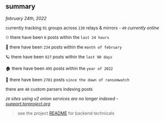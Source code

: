 
## summary
_february 24th, 2022_

currently tracking `91` groups across `130` relays & mirrors - _`49` currently online_

⏲ there have been `6` posts within the `last 24 hours`

🦈 there have been `234` posts within the `month of february`

🪐 there have been `927` posts within the `last 90 days`

🏚 there have been `495` posts within the `year of 2022`

🦕 there have been `2781` posts `since the dawn of ransomwatch`

there are `48` custom parsers indexing posts

_`20` sites using v2 onion services are no longer indexed - [support.torproject.org](https://support.torproject.org/onionservices/v2-deprecation/)_

> see the project [README](https://github.com/thetanz/ransomwatch#ransomwatch--) for backend technicals
